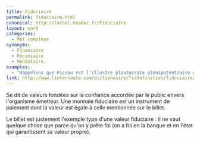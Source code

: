 ```yaml
---
title: Fiduciaire
permalink: fiduciaire.html
canonical: http://lachal.neamar.fr/Fiduciaire
layout: word
categories:
  - Mot complexe
synonyms:
  - Financière
  - Pécuniaire
  - Mandataire.
examples:
  - "Rappelons que Picsou est l'illustre ploutocrate plénipotentiaire de la mégalopole Picsouville, expert en numismatique, orfèvre des valeurs fiduciaires. (cf. Histoires)"
link: http://www.linternaute.com/dictionnaire/fr/definition/fiduciaire/
---
```


Se dit de valeurs fondées sur la confiance accordée par le public envers l'organisme émetteur.
Une monnaie fiduciaire est un instrument de paiement dont la valeur est égale à celle mentionnée sur le billet.

Le billet est justement l'exemple type d'une valeur fiduciaire : il ne vaut quelque chose que parce qu'on y prête foi (on a foi en la banque et en l'état qui garantissent sa valeur propre).

